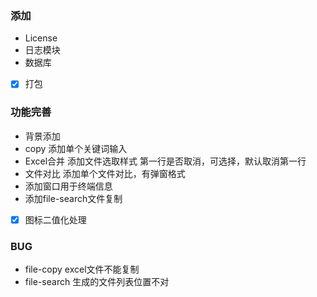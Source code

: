 ### 添加
* License
* 日志模块
* 数据库
- [x] 打包

### 功能完善
* 背景添加
* copy 添加单个关键词输入
* Excel合并 添加文件选取样式 第一行是否取消，可选择，默认取消第一行
* 文件对比 添加单个文件对比，有弹窗格式
* 添加窗口用于终端信息
* 添加file-search文件复制
- [x] 图标二值化处理

### BUG
* file-copy excel文件不能复制
* file-search 生成的文件列表位置不对
